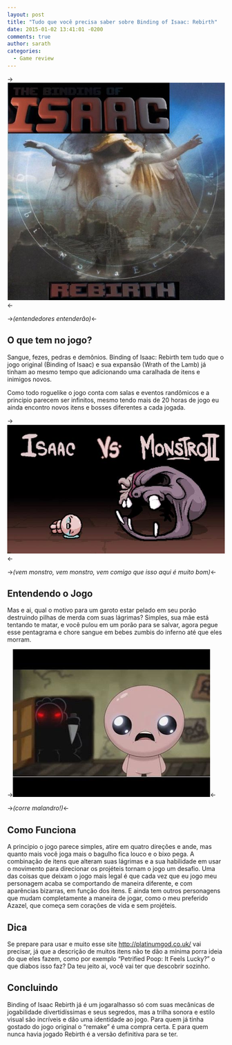```yaml
---
layout: post
title: "Tudo que você precisa saber sobre Binding of Isaac: Rebirth"
date: 2015-01-02 13:41:01 -0200
comments: true
author: sarath
categories:
  - Game review
---
```


->![alt Entendedores Entenderão](/images/2014-12-28-tudo-que-voce-precisa-saber-sobre-binding-of-isaac-rebirth/entendedores_entenderao.jpg "entendedores entenderão")<-

->_(entendedores entenderão)_<-

## O que tem no jogo?	

Sangue, fezes, pedras e demônios. Binding of Isaac: Rebirth tem tudo que o jogo original (Binding of Isaac) e sua expansão (Wrath of the Lamb) já tinham ao mesmo tempo que adicionando uma caralhada de itens e inimigos novos.
<!-- more -->
Como todo roguelike o jogo conta com salas e eventos randômicos e a principio parecem ser infinitos, mesmo tendo mais de 20 horas de jogo eu ainda encontro novos itens e bosses diferentes a cada jogada.

->![alt Vem Monstro](/images/2014-12-28-tudo-que-voce-precisa-saber-sobre-binding-of-isaac-rebirth/vem_monstro.jpg "Vem Monstro")<-

->_(vem monstro, vem monstro, vem comigo que isso aqui é muito bom)_<-

## Entendendo o Jogo

Mas e ai, qual o motivo para um garoto estar pelado em seu porão destruindo pilhas de merda com suas lágrimas? Simples, sua mãe está tentando te matar, e você pulou em um porão para se salvar, agora pegue esse pentagrama e chore sangue em bebes zumbis do inferno até que eles morram.

->![alt corre malandro](/images/2014-12-28-tudo-que-voce-precisa-saber-sobre-binding-of-isaac-rebirth/corre_malandro.jpg "corre malandro")<-

->_(corre malandro!)_<-

## Como Funciona

A principio o jogo parece simples, atire em quatro direções e ande, mas quanto mais você joga mais o bagulho fica louco e o bixo pega. A combinação de itens que alteram suas lágrimas e a sua habilidade em usar o movimento para direcionar os projéteis tornam o jogo um desafio. Uma das coisas que deixam o jogo mais legal é que cada vez que eu jogo meu personagem acaba se comportando de maneira diferente, e com aparências bizarras, em função dos itens.
E ainda tem outros personagens que mudam completamente a maneira de jogar, como o meu preferido Azazel, que começa sem corações de vida e sem projéteis.

## Dica

Se prepare para usar e muito esse site http://platinumgod.co.uk/ vai precisar, já que a descrição de muitos itens não te dão a mínima porra ideia do que eles fazem, como por exemplo “Petrified Poop: It Feels Lucky?” o que diabos isso faz? Da teu jeito ai, você vai ter que descobrir sozinho.

## Concluindo

Binding of Isaac Rebirth já é um jogaralhasso só com suas mecânicas de jogabilidade divertidíssimas e seus segredos, mas a trilha sonora e estilo visual são incríveis e dão uma identidade ao jogo.
Para quem já tinha gostado do jogo original o “remake” é uma compra certa. E para quem nunca havia jogado Rebirth é a versão definitiva para se ter.

